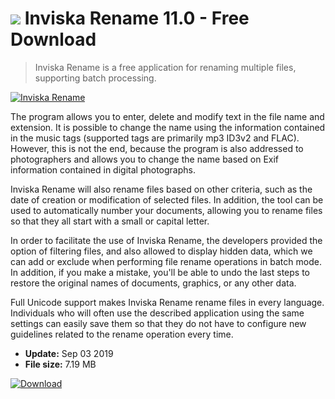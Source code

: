 # ![](https://cdn.softexe.net/static/icon/win.gif) Inviska Rename 11.0 - Free Download

> Inviska Rename is a free application for renaming multiple files, supporting batch processing.

[![Inviska Rename](https://gallery.dpcdn.pl/imgc/Tools/81774/g_-_420x350_1.5_-_xafe89122-cbaf-47c1-a4b7-3052590d8151.jpg)](https://softexe.net/win/system/other/inviska-rename:pRcah.html)

The program allows you to enter, delete and modify text in the file name and extension. It is possible to change the name using the information contained in the music tags (supported tags are primarily mp3 ID3v2 and FLAC). However, this is not the end, because the program is also addressed to photographers and allows you to change the name based on Exif information contained in digital photographs.
 
 Inviska Rename will also rename files based on other criteria, such as the date of creation or modification of selected files. In addition, the tool can be used to automatically number your documents, allowing you to rename files so that they all start with a small or capital letter.
 
 In order to facilitate the use of Inviska Rename, the developers provided the option of filtering files, and also allowed to display hidden data, which we can add or exclude when performing file rename operations in batch mode. In addition, if you make a mistake, you'll be able to undo the last steps to restore the original names of documents, graphics, or any other data.
 
 Full Unicode support makes Inviska Rename rename files in every language. Individuals who will often use the described application using the same settings can easily save them so that they do not have to configure new guidelines related to the rename operation every time.


- **Update:** Sep 03 2019
- **File size:** 7.19 MB

[![Download](https://cdn.softexe.net/static/img/download.png)](https://softexe.net/win/system/other/inviska-rename:pRcah.html)

